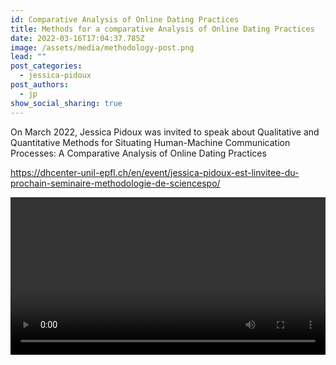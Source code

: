 ```yaml
---
id: Comparative Analysis of Online Dating Practices
title: Methods for a comparative Analysis of Online Dating Practices
date: 2022-03-16T17:04:37.785Z
image: /assets/media/methodology-post.png
lead: ""
post_categories:
  - jessica-pidoux
post_authors:
  - jp
show_social_sharing: true
---
```

On March 2022, Jessica Pidoux was invited to speak about Qualitative and Quantitative Methods for Situating Human-Machine Communication Processes: A Comparative Analysis of Online Dating Practices

<https://dhcenter-unil-epfl.ch/en/event/jessica-pidoux-est-linvitee-du-prochain-seminaire-methodologie-de-sciencespo/>

<video width="100%" controls>
  <source src="/assets/media/Comparative_Analysis_of_Online_Dating_Practices.mp4" type="video/mp4">
</video>